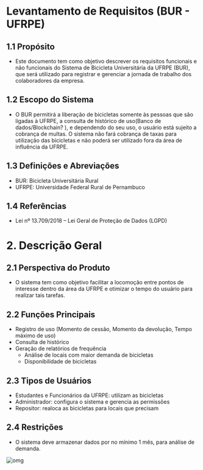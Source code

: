 # Levantamento de Requisitos (BUR - UFRPE) 
## 1.1 Propósito
- Este documento tem como objetivo descrever os requisitos funcionais e não funcionais do Sistema de Bicicleta Universitária da UFRPE (BUR), que será utilizado para registrar e gerenciar a jornada de trabalho dos colaboradores da empresa.
## 1.2 Escopo do Sistema
- O BUR permitirá a liberação de bicicletas somente às pessoas que são ligadas à UFRPE, a consulta de histórico de uso(Banco de dados/Blockchain? ), e dependendo do seu uso, o usuário está sujeito a cobrança de multas. O sistema não fará cobrança de taxas para utilização das bicicletas e não poderá ser utilizado fora da área de influência da UFRPE.
## 1.3 Definições e Abreviações
- BUR: Bicicleta Universitária Rural
- UFRPE: Universidade Federal Rural de Pernambuco
## 1.4 Referências
- Lei nº 13.709/2018 – Lei Geral de Proteção de Dados (LGPD)
# 2. Descrição Geral
## 2.1 Perspectiva do Produto
- O sistema tem como objetivo facilitar a locomoção entre pontos de interesse dentro da área da UFRPE e otimizar o tempo do usuário para realizar tais tarefas.  
## 2.2 Funções Principais
- Registro de uso (Momento de cessão, Momento da devolução, Tempo máximo de uso)
- Consulta de histórico
- Geração de relatórios de frequência
	- Análise de locais com maior demanda de bicicletas
	- Disponibilidade de bicicletas
## 2.3 Tipos de Usuários
- Estudantes e Funcionários da UFRPE: utilizam as bicicletas
- Administrador: configura o sistema e gerencia as permissões
- Repositor: realoca as bicicletas para locais que precisam
## 2.4 Restrições
- O sistema deve armazenar dados por no mínimo 1 mês, para análise de demanda.

![omg](https://github.com/user-attachments/assets/54622bbd-cb40-483a-843d-2b4b1046ce0f)
